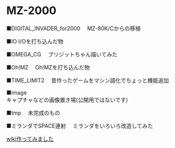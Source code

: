 # MZ-2000

■DIGITAL_INVADER_for2000
　MZ-80K/Cからの移植  
 
■IO I/Oを打ち込んだ物

■OMEGA_CG
　ブリジットちゃん描いてみた

■Oh!MZ
　Oh!MZを打ち込んだ物
 
■TIME_LIMIT2
　昔作ったゲームをマシン語化でちょっと機能追加
 
■image  
  キャプチャなどの画像置き場(公開用ではないです)  
  
■tmp
　未完成のもの
 
■ミランダでSPACE連射
　ミランダをいろいろ改造してみた

[wiki作ってみました](https://github.com/mkomakonkon/MZ-2000/wiki)  
